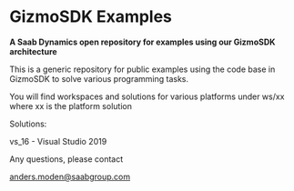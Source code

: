 GizmoSDK Examples
==================

<B>A Saab Dynamics open repository for examples using our GizmoSDK architecture</B>

This is a generic repository for public examples using the code base in GizmoSDK to solve various programming tasks.

You will find workspaces and solutions for various platforms under ws/xx where xx is the platform solution

Solutions:

vs_16 - Visual Studio 2019



Any questions, please contact 

anders.moden@saabgroup.com


